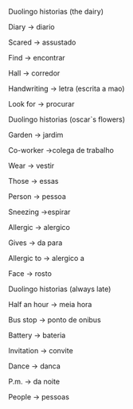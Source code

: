 <p>Duolingo historias (the dairy)</p><p>Diary → diario</p><p>Scared → assustado</p><p>Find → encontrar</p><p>Hall → corredor</p><p>Handwriting  → letra (escrita a mao)</p><p>Look for → procurar</p><p>Duolingo historias (oscar`s flowers)</p><p>Garden → jardim</p><p>Co-worker →colega de trabalho</p><p>Wear → vestir</p><p>Those → essas</p><p>Person → pessoa</p><p>Sneezing →espirar</p><p>Allergic → alergico</p><p>Gives → da para</p><p>Allergic to → alergico a</p><p>Face → rosto</p><p>Duolingo historias (always late)</p><p>Half an hour → meia hora</p><p>Bus stop → ponto de onibus</p><p>Battery → bateria</p><p>Invitation → convite</p><p>Dance → danca</p><p>P.m. → da noite</p><p>People → pessoas</p>
